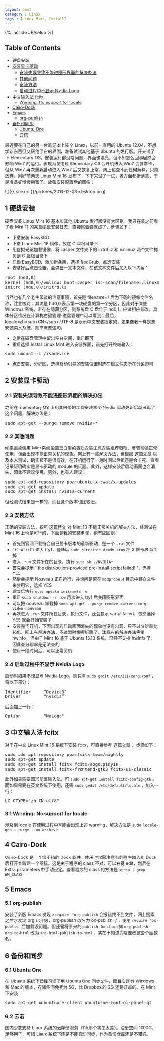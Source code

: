 ```yaml
---
layout: post
category : Linux
tags : [Linux Mint, Install]
---
```

{% include JB/setup %}

<div id="table-of-contents">
<h2>Table of Contents</h2>
<div id="text-table-of-contents">
<ul>
<li><a href="#sec-1">硬盘安装</a></li>
<li><a href="#sec-2">安装显卡驱动</a>
<ul>
<li><a href="#sec-2-1">安装失误导致不能进图形界面的解决办法</a></li>
<li><a href="#sec-2-2">其他问题</a></li>
<li><a href="#sec-2-3">安装方法</a></li>
<li><a href="#sec-2-4">启动过程中不显示 Nvidia Logo</a></li>
</ul>
</li>
<li><a href="#sec-3">中文输入法 fcitx</a>
<ul>
<li><a href="#sec-3-1">Warning: No support for locale</a></li>
</ul>
</li>
<li><a href="#sec-4">Cairo-Dock</a></li>
<li><a href="#sec-5">Emacs</a>
<ul>
<li><a href="#sec-5-1">org-publish</a></li>
</ul>
</li>
<li><a href="#sec-6">备份和同步</a>
<ul>
<li><a href="#sec-6-1">Ubuntu One</a></li>
<li><a href="#sec-6-2">云诺</a></li>
</ul>
</li>
</ul>
</div>
</div>

<p>
最近要在自己的另一台笔记本上装个 Linux，以前一直用的 Ubuntu 12.04，不想学新东西但又厌倦了它的界面，准备试试其他基于 Ubuntu 的发行版。开头试了下 Elementary OS，安装运行都没啥问题，界面也漂亮，但不知怎么回事居然会影响 Win7 的运行。表现为使用过 Elementary OS 后开机进入 Win7 会非常卡，但从 Win7 再次重新启动进入 Win7 后又恢复正常。网上也查不到任何解释，只能放弃。刚好前两天 Linux Mint 16 发布了，下下来试了一试，各方面都挺满意，于是准备好慢慢搬家了。放张安装配置后的图像：
</p>

![]({{ site.url }}/pictures/2013-12-03-desktop.png)

<div id="outline-container-sec-1" class="outline-2">
<h2 id="sec-1"><span class="section-number-2">1</span> 硬盘安装</h2>
<div class="outline-text-2" id="text-1">
<p>
硬盘安装 Linux Mint 16 基本和其他 Ubuntu 发行版没有大区别。我只在装之前看了看 Mint 11 的某篇硬盘安装日志，直接照着装就成了，步骤如下：
</p>
<ul class="org-ul">
<li>下载安装 EasyBCD
</li>
<li>下载 Linux Mint 16 镜像，放在 C 盘根目录下
</li>
<li>用虚拟光驱加载镜像，将 casper 文件夹下的 initrd.lz 和 vmlinuz 两个文件拷贝到 C 盘根目录下
</li>
<li>启动 EasyBCD，添加新条目，选择 NeoGrub，点选安装
</li>
<li>安装好后点击设置，会弹出一文本文件，在该文本文件后加入以下内容：
</li>
</ul>
<div class="org-src-container">

<pre class="src src-text">root (hd0,0)
kernel (hd0,0)/vmlinuz boot=casper iso-scan/filename=/linuxmint-16-cinnamon-dvd-64bit.iso ro quiet splash locale=zh_CN.UTF-8
initrd (hd0,0)/initrd.lz
</pre>
</div>
<p>
当然也有几个老生常谈的注意事项，首先是 filename=/ 后为下载的镜像文件名称，注意核对；其次是 hd0,0 表示第一块硬盘的第一个分区，因此对于某些 Windows 系统，若存在隐藏分区，则系统盘 C 盘位于 hd0,1，应做相应修改，具体分区情况在计算机右键管理-磁盘管理中可以看到；最后，locale=zh&lt;sub&gt;CN&lt;/sub&gt;.UTF-8 是表示中文安装指定的，如果像我一样是想安装英文系统，则不需要这句。
</p>
<ul class="org-ul">
<li>之后在磁盘管理中留出空白空间，重启即可
</li>
<li>重启选择 Install Linux Mint 进入安装界面，首先打开终端输入：
</li>
</ul>
<div class="org-src-container">

<pre class="src src-text">sudo umount -l /isodevice
</pre>
</div>
<ul class="org-ul">
<li>点击安装，分好区，选择启动引导的安装位置时选在根文件夹所在分区即可
</li>
</ul>
</div>
</div>
<div id="outline-container-sec-2" class="outline-2">
<h2 id="sec-2"><span class="section-number-2">2</span> 安装显卡驱动</h2>
<div class="outline-text-2" id="text-2">
</div><div id="outline-container-sec-2-1" class="outline-3">
<h3 id="sec-2-1"><span class="section-number-3">2.1</span> 安装失误导致不能进图形界面的解决办法</h3>
<div class="outline-text-3" id="text-2-1">
<p>
之前在 Elementary OS 上用其自带的工具安装某个 Nvidia 驱动更新后就出现了这个问题，解决办法是：
</p>
<div class="org-src-container">

<pre class="src src-text">sudo apt-get --purge remove nvidia-*
</pre>
</div>
</div>
</div>

<div id="outline-container-sec-2-2" class="outline-3">
<h3 id="sec-2-2"><span class="section-number-3">2.2</span> 其他问题</h3>
<div class="outline-text-3" id="text-2-2">
<p>
如果直接使用 Mint 系统设置里自带的驱动安装工具安装推荐驱动，尽管能够正常使用，但会出现不能正常关机的现象。网上有一些解决办法，但根据 <a href="http://devblog.alexsapps.com/2013/01/solution-ubuntumint-linux-doesnt-shut.html">这篇文章</a> 以及本人测试，确实都不是很有效，在开机运行了一段时间以后都还是会卡死，查看记录证明确实是显卡驱动的 module 的问题。此外，这样安装后启动画面也会消失，因此不建议使用。另外，也有人建议：
</p>
<div class="org-src-container">

<pre class="src src-text">sudo apt-add-repository ppa:ubuntu-x-swat/x-updates
sudo apt-get update
sudo apt-get install nvidia-current
</pre>
</div>
<p>
但经测试结果是一样的，而且这个版本也比较旧。
</p>
</div>
</div>

<div id="outline-container-sec-2-3" class="outline-3">
<h3 id="sec-2-3"><span class="section-number-3">2.3</span> 安装方法</h3>
<div class="outline-text-3" id="text-2-3">
<p>
正确的安装方法，按照 <a href="http://www.cnblogs.com/raymon/archive/2012/06/29/2570253.html">这篇博文</a> 对 Mint 13 不能正常关机的解决方法，经测试在 Mint 16 上也是可行的，下面是我的安装步骤，稍有些区别：
</p>
<ul class="org-ul">
<li>首先到官网下载符合自己显卡版本的最新驱动，是一个 <code>.run</code> 文件
</li>
<li><code>Ctl+Alt+F1</code> 进入 tty1，登陆后 <code>sudo /etc/init.d/mdm stop</code> 把 X 图形界面关掉
</li>
<li>进入 <code>.run</code> 文件所在的目录，执行 <code>sudo sh ./NVIDIA*</code>
</li>
<li>首先会提示 ``the distribution-provided pre-install script failed!''，选择 YES
</li>
<li>然后会提示 Nouveau 正在运行，并询问是否在 <code>modprobe.d</code> 目录中建立文件来禁用它，选择 YES
</li>
<li>建立后执行 <code>sudo update-initramfs -u</code>
</li>
<li>重启 <code>sudo shutdown -r now</code> 再次进入 tty1 后关闭图形界面
</li>
<li>可以把 nouveau 卸载掉 <code>sudo apt-get --purge remove xserver-xorg-video-nouveau</code>
</li>
<li>再次进入 <code>.run</code> 文件所在目录，执行文件，还会提示 script failed，依然选择 YES 就会开始安装了
</li>
<li>安装完毕开机，下面出现的启动画面消失的现象也没有出现，只不过分辨率比较低，网上有解决办法，不过暂时懒得折腾了。注意有的解决办法需要 hwinfo，但由于 Mint 16 基于 Ubuntu 13.10 系统，已经不支持 hwinfo 了，因此查分辨率是无法查的
</li>
<li>使用一段时间后，可以正常关机
</li>
</ul>
</div>
</div>

<div id="outline-container-sec-2-4" class="outline-3">
<h3 id="sec-2-4"><span class="section-number-3">2.4</span> 启动过程中不显示 Nvidia Logo</h3>
<div class="outline-text-3" id="text-2-4">
<p>
启动时如果不想显示 Nvidia Logo，则只需 <code>sudo gedit /etc/X11/xorg.conf</code> ，将以下部分：
</p>
<div class="org-src-container">

<pre class="src src-text">Identifier     “Device0″
Driver         “nvidia”
</pre>
</div>
<p>
后面加上一行：
</p>
<div class="org-src-container">

<pre class="src src-text">Option         "NoLogo"
</pre>
</div>
</div>
</div>
</div>

<div id="outline-container-sec-3" class="outline-2">
<h2 id="sec-3"><span class="section-number-2">3</span> 中文输入法 fcitx</h2>
<div class="outline-text-2" id="text-3">
<p>
对于在中文 Linux Mint 16 系统下安装 fcitx，可直接参考 <a href="http://www.mintos.org/config/mint-16-skills.html">这篇文章</a> ，步骤如下：
</p>
<div class="org-src-container">

<pre class="src src-text">sudo add-apt-repository ppa:fcitx-team/nightly
sudo apt-get update
sudo apt-get install fcitx fcitx-sogoupinyin
sudo apt-get install fcitx-frontend-gtk3 fcitx-ui-classic
</pre>
</div>
<p>
此外如果需要图形配置输入法，可 <code>sudo apt-get install fcitx-config-gtk</code> 。而如果需要在英文系统下使用，还需 <code>sudo gedit /etc/default/locale</code> ，加入一行：
</p>
<div class="org-src-container">

<pre class="src src-tex">LC_CTYPE="zh_CN.utf8"
</pre>
</div>
</div>
<div id="outline-container-sec-3-1" class="outline-3">
<h3 id="sec-3-1"><span class="section-number-3">3.1</span> Warning: No support for locale</h3>
<div class="outline-text-3" id="text-3-1">
<p>
涉及到 locale 在使用过程中可能会出现上述 warning，解决方法是 <code>sudo locale-gen --purge --no-archive</code>
</p>
</div>
</div>
</div>

<div id="outline-container-sec-4" class="outline-2">
<h2 id="sec-4"><span class="section-number-2">4</span> Cairo-Dock</h2>
<div class="outline-text-2" id="text-4">
<p>
Cairo-Dock 是一个很不错的 Dock 软件，使用时仅需注意有的程序加入到 Dock 后打开会新建一个图标，这是由于程序的 class 不对，可以右键 edit，然后在 Extra parameters 中手动设定。查看程序的 class 的方法是 <code>xprop | grep WM_CLASS</code>
</p>
</div>
</div>

<div id="outline-container-sec-5" class="outline-2">
<h2 id="sec-5"><span class="section-number-2">5</span> Emacs</h2>
<div class="outline-text-2" id="text-5">
</div><div id="outline-container-sec-5-1" class="outline-3">
<h3 id="sec-5-1"><span class="section-number-3">5.1</span> org-publish</h3>
<div class="outline-text-3" id="text-5-1">
<p>
安装了新版 Emacs 发现 <code>&gt;require 'org-publish</code> 会报错找不到文件，网上搜索之后才发现 org 已升级，org-publish 改名为 ox-publish 了，使用 <code>require 'ox-publish</code> 后加载没问题。但还需将原来的 <code>publish-function</code> 如 <code>org-publish-org-to-html</code>
改为 <code>org-html-publish-to-html</code> ，实在不知道为啥要改这些个函数名。
</p>
</div>
</div>
</div>

<div id="outline-container-sec-6" class="outline-2">
<h2 id="sec-6"><span class="section-number-2">6</span> 备份和同步</h2>
<div class="outline-text-2" id="text-6">
</div><div id="outline-container-sec-6-1" class="outline-3">
<h3 id="sec-6-1"><span class="section-number-3">6.1</span> Ubuntu One</h3>
<div class="outline-text-3" id="text-6-1">
<p>
在 Ubuntu 系统下已经习惯了用 Ubuntu One 同步文件，而且它还有 Windows 和 Mac 的版本，存储空间免费为 5G，比 Dropbox 的 2G 还是好点的。在 Mint 下安装：
</p>
<div class="org-src-container">

<pre class="src src-text">sudo apt-get unbuntuone-client ubuntuone-control-panel-qt
</pre>
</div>
</div>
</div>

<div id="outline-container-sec-6-2" class="outline-3">
<h3 id="sec-6-2"><span class="section-number-3">6.2</span> 云诺</h3>
<div class="outline-text-3" id="text-6-2">
<p>
国内少数支持 Linux 系统的云存储服务（115那个实在太差）。注册空间 1000G，足够用了，可惜 Linux 系统下还是不能自动同步，作为备份仓库还是不错的。</p>
</div>
</div>
</div>
